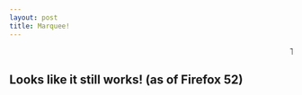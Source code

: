 ```yaml
---
layout: post
title: Marquee!
---
```


<p><marquee>This is some text in a Marquee</marquee></p>

## Looks like it still works! (as of Firefox 52)
